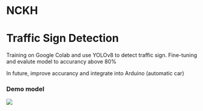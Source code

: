 # NCKH
<h1>Traffic Sign Detection</h1>
<p>Training on Google Colab and use YOLOv8 to detect traffic sign. Fine-tuning and evalute model to accurancy above 80%</p>
<p>In future, improve accurancy and integrate into Arduino (automatic car)</p>

<h3>Demo model</h3>
<img src = "https://github.com/thanhnguyenhoang171/NCKH_regTrafficSign/blob/main/Model%20Ho%C3%A0n%20Ch%E1%BB%89nh/runs/detect/predict2/test_anh.png" />
